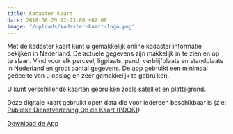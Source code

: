 ```yaml
---
title: Kadaster Kaart
date: 2018-08-29 12:23:00 +02:00
image: "/uploads/kadaster-kaart-logo.png"
---
```


Met de kadaster kaart kunt u gemakkelijk online kadaster informatie bekijken in Nederland. De actuele gegevens zijn makkelijk in te zien en op te slaan. Vind voor elk perceel, ligplaats, pand, verblijfplaats en standplaats in Nederland en groot aantal gegevens. De app gebruikt een minimaal gedeelte van u opslag en zeer gemakkelijk te gebruiken.

U kunt verschillende kaarten gebruiken zoals satelliet en plattegrond. 

Deze digitale kaart gebruikt open data die voor iedereen beschikbaar is (zie: [Publieke Dienstverlening Op de Kaart (PDOK)](https://www.pdok.nl/))

<a class="button" href="https://play.google.com/store/apps/details?id=com.EchoSierraStudio.Kadaster_Kaart">Download de App</a>